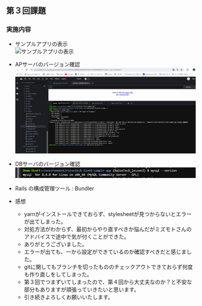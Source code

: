 ## 第３回課題

### 実施内容
- サンプルアプリの表示<br>
![サンプルアプリの表示](/image/sample.image1.png)

- APサーバのバージョン確認<br>
![APサーバのバージョン](/image/sample.image2.png)

- DBサーバのバージョン確認<br>
![DBサーバのバージョン](/image/sample.image3.png)

- Rails の構成管理ツール : Bundler

- 感想
    - yarnがインストールできておらず、stylesheetが見つからないとエラーが出てしまった。
    - 対処方法がわからず、最初からやり直すべきか悩んだがミズモトさんのアドバイスで途中で気が付くことができた。
    - ありがとうございました。
    - エラーが出ても、一から設定ができているのか確認すべきだと感じました。
    - gitに関してもブランチを切ったもののチェックアウトできておらず何度も作り直しをしてしまった。
    - 第３回でつまずいてしまったので、第４回から大丈夫なのか？と不安な部分もありますが頑張っていきたいと思います。
    - 引き続きよろしくお願いいたします。